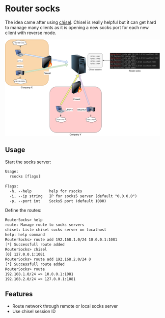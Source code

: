 Router socks
======

The idea came after using [chisel](https://github.com/jpillora/chisel). Chisel is really helpful but it can get hard to manage many clients as it is opening a new socks port for each new client with reverse mode.

![Schema](./images/schema.png)

## Usage

Start the socks server:

```
Usage:
  rsocks [flags]

Flags:
  -h, --help        help for rsocks
  -i, --ip string   IP for socks5 server (default "0.0.0.0")
  -p, --port int    Socks5 port (default 1080)
```
Define the routes:
```
RouterSocks> help
route: Manage route to socks servers
chisel: Liste chisel socks server on localhost
help: help command
RouterSocks> route add 192.168.1.0/24 10.0.0.1:1081
[*] Successfull route added
RouterSocks> chisel
[0] 127.0.0.1:1081
RouterSocks> route add 192.168.2.0/24 0
[*] Successfull route added
RouterSocks> route
192.168.1.0/24 => 10.0.0.1:1081
192.168.2.0/24 => 127.0.0.1:1081
```

## Features
- Route network through remote or local socks server
- Use chisel session ID
